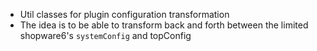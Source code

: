 - Util classes for plugin configuration transformation
- The idea is to be able to transform back and forth between the limited shopware6's `systemConfig` and topConfig